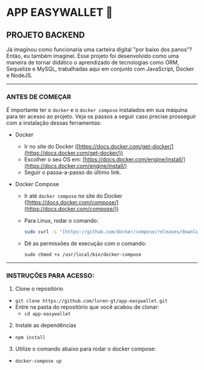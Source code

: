 # APP EASYWALLET 💱

## PROJETO BACKEND

Já imaginou como funcionaria uma carteira digital "por baixo dos panos"? Então, eu também imaginei. Esse projeto foi desenvolvido como uma maneira de tornar didático o aprendizado de tecnologias como ORM, Sequelize e MySQL, trabalhadas aqui em conjunto com JavaScript, Docker e NodeJS.

---
### ANTES DE COMEÇAR

É importante ter o `docker` e o `docker compose` instalados em sua máquina para ter acesso ao projeto. Veja os passos a seguir caso precise prosseguir com a instalação dessas ferramentas:

- Docker
    * Ir no site do Docker ([https://docs.docker.com/get-docker/](https://docs.docker.com/get-docker/))
    * Escolher o seu OS em: [https://docs.docker.com/engine/install/](https://docs.docker.com/engine/install/)
    * Seguir o passa-a-passo do último link.

- Docker Compose
    * Ir até `docker compose` no site do Docker ([https://docs.docker.com/compose/](https://docs.docker.com/compose/))
    * Para Linux, rodar o comando:

        ```bash
        sudo curl -L "[https://github.com/docker/compose/releases/download/1.29.2/docker-compose-$](https://github.com/docker/compose/releases/download/1.29.2/docker-compose-$)(uname -s)-$(uname -m)" -o /usr/local/bin/docker-compose
        ```

    * Dê as permissões de execução com o comando:

        `sudo chmod +x /usr/local/bin/docker-compose`

---
### INSTRUÇÕES PARA ACESSO:

1. Clone o repositório
  * `git clone https://github.com/loren-gt/app-easywallet.git`
  * Entre na pasta do repositório que você acabou de clonar:
    * `cd app-easywallet`

2. Instale as dependências
  * `npm install`

3. Utilize o comando abaixo para rodar o docker compose:
  * `docker-compose up`
